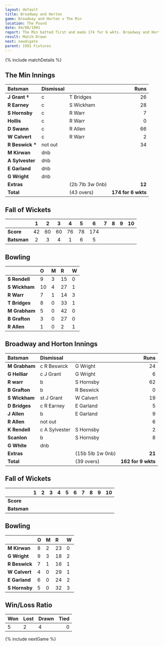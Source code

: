 ```yaml
---
layout: default
title: Broadway and Horton
game: Broadway and Horton v The Min
location: The Pound
date: 04/08/1991
report: The Min batted first and made 174 for 6 wkts. Broadway and Horton were 162 for 9 wkts when time ran out
result: Match Drawn
next: newdigate
parent: 1991 Fixtures
---
```


{% include matchDetails %}

## The Min Innings

| Batsman | Dismissal |  | Runs |
|:---|:---|---|---:|
| **J Grant &#8224;** | c | T Bridges | 26 |
| **R Earney** | c | S Wickham | 28 |
| **S Hornsby** | c | R Warr | 7 |
| **Hollis** | c | R Warr | 0 |
| **D Swann** | c | R Allen | 66 |
| **W Calvert** | c | R Warr | 2 |
| **R Beswick &#42;** | not out |  | 34 |
| **M Kirwan** | dnb |  |  |
| **A Sylvester** | dnb |  |  |
| **E Garland** | dnb |  |  |
| **G Wright** | dnb |  |  |
| **Extras** | | (2b 7lb 3w 0nb) | **12** |
| **Total** | | (43 overs) | **174 for 6 wkts** |

## Fall of Wickets

| | 1 | 2 | 3 | 4 | 5 | 6 | 7 | 8 | 9 | 10 |
|---|:---:|:---:|:---:|:---:|:---:|:---:|:---:|:---:|:---:|:---:|
| **Score** | 42 | 60 | 60 | 76 | 78 | 174 |  |  |  |  |
| **Batsman** | 2 | 3 | 4 | 1 | 6 | 5 |  |  |  |  |

## Bowling

| | O | M | R | W |
|---|:---|:---|:---|:---|
| **S Rendell** | 9 | 3 | 15 | 0 |
| **S Wickham** | 10 | 4 | 27 | 1 |
| **R Warr** | 7 | 1 | 14 | 3 |
| **T Bridges** | 8 | 0 | 33 | 1 |
| **M Grabham** | 5 | 0 | 42 | 0 |
| **B Grafton** | 3 | 0 | 27 | 0 |
| **R Allen** | 1 | 0 | 2 | 1 |

## Broadway and Horton Innings

| Batsman | Dismissal |  | Runs |
|:---|:---|---|---:|
| **M Grabham** | c R Beswick | G Wright | 24 |
| **G Helliar** | c J Grant | G Wright | 6 |
| **R warr** | b | S Hornsby | 62 |
| **B Grafton** | b | R Beswick | 0 |
| **S Wickham** | st J Grant | W Calvert | 19 |
| **D Bridges** | c R Earney | E Garland | 5 |
| **J Allen** | b | E Garland | 9 |
| **R Allen** | not out |  | 6 |
| **K Rendell** | c A Sylvester | S Hornsby | 2 |
| **Scanlon** | b | S Hornsby | 8 |
| **G White** | dnb |  |  |
| **Extras** | | (15b 5lb 1w 0nb) | **21** |
| **Total** | | (39 overs) | **162 for 9 wkts** |

## Fall of Wickets

| | 1 | 2 | 3 | 4 | 5 | 6 | 7 | 8 | 9 | 10 |
|---|:---:|:---:|:---:|:---:|:---:|:---:|:---:|:---:|:---:|:---:|
| **Score** |  |  |  |  |  |  |  |  |  |  |
| **Batsman** |  |  |  |  |  |  |  |  |  |  |

## Bowling

| | O | M | R | W |
|---|:---|:---|:---|:---|
| **M Kirwan** | 8 | 2 | 23 | 0 |
| **G Wright** | 9 | 3 | 18 | 2 |
| **R Beswick** | 7 | 1 | 16 | 1 |
| **W Calvert** | 4 | 0 | 29 | 1 |
| **E Garland** | 6 | 0 | 24 | 2 |
| **S Hornsby** | 5 | 0 | 32 | 3 |

## Win/Loss Ratio

| Won | Lost | Drawn | Tied |
|:---|:---|:---|---:|
| 5 | 2 | 4 | 0 |

{% include nextGame %}